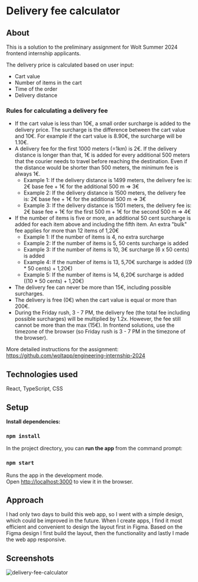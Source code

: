 # Delivery fee calculator

## About

This is a solution to the preliminary assignment for Wolt Summer 2024 frontend internship applicants.

The delivery price is calculated based on user input:
- Cart value
- Number of items in the cart
- Time of the order
- Delivery distance

### Rules for calculating a delivery fee  
- If the cart value is less than 10€, a small order surcharge is added to the delivery price. The surcharge is the difference between the cart value and 10€. For example if the cart value is 8.90€, the surcharge will be 1.10€.
- A delivery fee for the first 1000 meters (=1km) is 2€. If the delivery distance is longer than that, 1€ is added for every additional 500 meters that the courier needs to travel before reaching the destination. Even if the distance would be shorter than 500 meters, the minimum fee is always 1€.
  - Example 1: If the delivery distance is 1499 meters, the delivery fee is: 2€ base fee + 1€ for the additional 500 m => 3€
  - Example 2: If the delivery distance is 1500 meters, the delivery fee is: 2€ base fee + 1€ for the additional 500 m => 3€
  - Example 3: If the delivery distance is 1501 meters, the delivery fee is: 2€ base fee + 1€ for the first 500 m + 1€ for the second 500 m => 4€
- If the number of items is five or more, an additional 50 cent surcharge is added for each item above and including the fifth item. An extra "bulk" fee applies for more than 12 items of 1,20€
  - Example 1: If the number of items is 4, no extra surcharge
  - Example 2: If the number of items is 5, 50 cents surcharge is added
  - Example 3: If the number of items is 10, 3€ surcharge (6 x 50 cents) is added
  - Example 4: If the number of items is 13, 5,70€ surcharge is added ((9 * 50 cents) + 1,20€)
  - Example 5: If the number of items is 14, 6,20€ surcharge is added ((10 * 50 cents) + 1,20€)
- The delivery fee can never be more than 15€, including possible surcharges.
- The delivery is free (0€) when the cart value is equal or more than 200€.
- During the Friday rush, 3 - 7 PM, the delivery fee (the total fee including possible surcharges) will be multiplied by 1.2x. However, the fee still cannot be more than the max (15€). In frontend solutions, use the timezone of the browser (so Friday rush is 3 - 7 PM in the timezone of the browser).

More detailed instructions for the assignment: https://github.com/woltapp/engineering-internship-2024

## Technologies used
React, TypeScript, CSS

## Setup

**Install dependencies:**

### `npm install`

In the project directory, you can **run the app** from the command prompt:

### `npm start`

Runs the app in the development mode.\
Open [http://localhost:3000](http://localhost:3000) to view it in the browser.

## Approach

I had only two days to build this web app, so I went with a simple design, which could be improved in the future. When I create apps, I find it most efficient and convenient to design the layout first in Figma. Based on the Figma design I first build the layout, then the functionality and lastly I made the web app responsive.

## Screenshots
![delivery-fee-calculator](https://github.com/Tuuliayr/woltapp-summer-2024/assets/70134583/b8e32945-03af-4578-aa0f-585a9f308c31)

